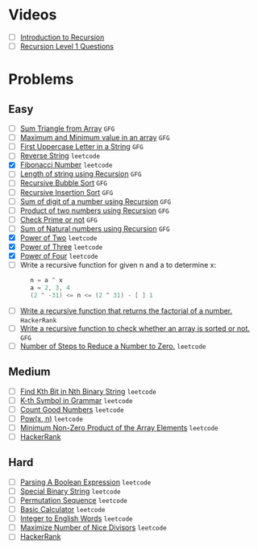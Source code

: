 # Videos

- [ ] [Introduction to Recursion](https://youtu.be/M2uO2nMT0Bk)
- [ ] [Recursion Level 1 Questions](https://youtu.be/JxILxTwHukM)

# Problems

## Easy

- [ ] [Sum Triangle from Array](https://www.geeksforgeeks.org/sum-triangle-from-array/) `GFG`
- [ ] [Maximum and Minimum value in an array](https://www.geeksforgeeks.org/recursive-programs-to-find-minimum-and-maximum-elements-of-array/) `GFG`
- [ ] [First Uppercase Letter in a String](https://www.geeksforgeeks.org/first-uppercase-letter-in-a-string-iterative-and-recursive/) `GFG`
- [ ] [Reverse String](https://leetcode.com/problems/reverse-string/) `leetcode`
- [x] [Fibonacci Number](https://leetcode.com/problems/fibonacci-number/) `leetcode`
- [ ] [Length of string using Recursion](https://www.geeksforgeeks.org/program-for-length-of-a-string-using-recursion/) `GFG`
- [ ] [Recursive Bubble Sort](https://www.geeksforgeeks.org/recursive-bubble-sort/) `GFG`
- [ ] [Recursive Insertion Sort](https://www.geeksforgeeks.org/recursive-insertion-sort/) `GFG`
- [ ] [Sum of digit of a number using Recursion](https://www.geeksforgeeks.org/sum-digit-number-using-recursion/) `GFG`
- [ ] [Product of two numbers using Recursion](https://www.geeksforgeeks.org/product-2-numbers-using-recursion/) `GFG`
- [ ] [Check Prime or not](https://www.geeksforgeeks.org/recursive-program-prime-number/) `GFG`
- [ ] [Sum of Natural numbers using Recursion](https://www.geeksforgeeks.org/sum-of-natural-numbers-using-recursion/) `GFG`
- [x] [Power of Two](https://leetcode.com/problems/power-of-two/) `leetcode`
- [x] [Power of Three](https://leetcode.com/problems/power-of-three/) `leetcode`
- [x] [Power of Four](https://leetcode.com/problems/power-of-four/) `leetcode`
- [ ] Write a recursive function for given n and a to determine x:

```java
      n = a ^ x
      a = 2, 3, 4
      (2 ^ -31) <= n <= (2 ^ 31) - [ ] 1
```

- [ ] [Write a recursive function that returns the factorial of a number.](https://www.hackerrank.com/challenges/30-recursion/problem) `HackerRank`
- [ ] [Write a recursive function to check whether an array is sorted or not.](https://www.geeksforgeeks.org/program-check-array-sorted-not-iterative-recursive) `GFG`
- [ ] [Number of Steps to Reduce a Number to Zero.](https://leetcode.com/problems/number-of-steps-to-reduce-a-number-to-zero/) `leetcode`

## Medium

- [ ] [Find Kth Bit in Nth Binary String](https://leetcode.com/problems/find-kth-bit-in-nth-binary-string/) `leetcode`
- [ ] [K-th Symbol in Grammar](https://leetcode.com/problems/k-th-symbol-in-grammar/) `leetcode`
- [ ] [Count Good Numbers](https://leetcode.com/problems/count-good-numbers/) `leetcode`
- [ ] [Pow(x, n)](https://leetcode.com/problems/powx-n/) `leetcode`
- [ ] [Minimum Non-Zero Product of the Array Elements](https://leetcode.com/problems/minimum-non-zero-product-of-the-array-elements/) `leetcode`
- [ ] [HackerRank](https://www.hackerrank.com/domains/algorithms?filters%5Bsubdomains%5D%5B%5D=recursion&filters%5Bdifficulty%5D%5B%5D=medium)

## Hard

- [ ] [Parsing A Boolean Expression](https://leetcode.com/problems/parsing-a-boolean-expression/) `leetcode`
- [ ] [Special Binary String](https://leetcode.com/problems/special-binary-string/) `leetcode`
- [ ] [Permutation Sequence](https://leetcode.com/problems/permutation-sequence/) `leetcode`
- [ ] [Basic Calculator](https://leetcode.com/problems/basic-calculator/) `leetcode`
- [ ] [Integer to English Words](https://leetcode.com/problems/integer-to-english-words/) `leetcode`
- [ ] [Maximize Number of Nice Divisors](https://leetcode.com/problems/maximize-number-of-nice-divisors/) `leetcode`
- [ ] [HackerRank](https://www.hackerrank.com/domains/algorithms?filters%5Bsubdomains%5D%5B%5D=recursion&filters%5Bdifficulty%5D%5B%5D=hard)
